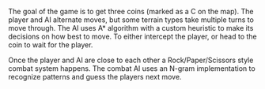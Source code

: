 The goal of the game is to get three coins (marked as a C on the map). The player and AI alternate moves, but some terrain types take multiple turns to move through.
The AI uses A* algorithm with a custom heuristic to make its decisions on how best to move. To either intercept the player, or head to the coin to wait for the player.

Once the player and AI are close to each other a Rock/Paper/Scissors style combat system happens.
The combat AI uses an N-gram implementation to recognize patterns and guess the players next move.